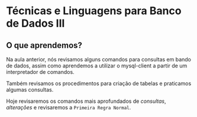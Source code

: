 # Técnicas e Linguagens para Banco de Dados III

## O que aprendemos?

Na aula anterior, nós revisamos alguns comandos para consultas em bando de dados, assim como aprendemos a utilizar o mysql-client a partir de um interpretador de comandos.  

Também revisamos os procedimentos para criação de tabelas e praticamos algumas consultas.  

Hoje revisaremos os comandos mais aprofundados de *consultas*, *alterações* e revisaremos a `Primeira Regra Normal`.  
